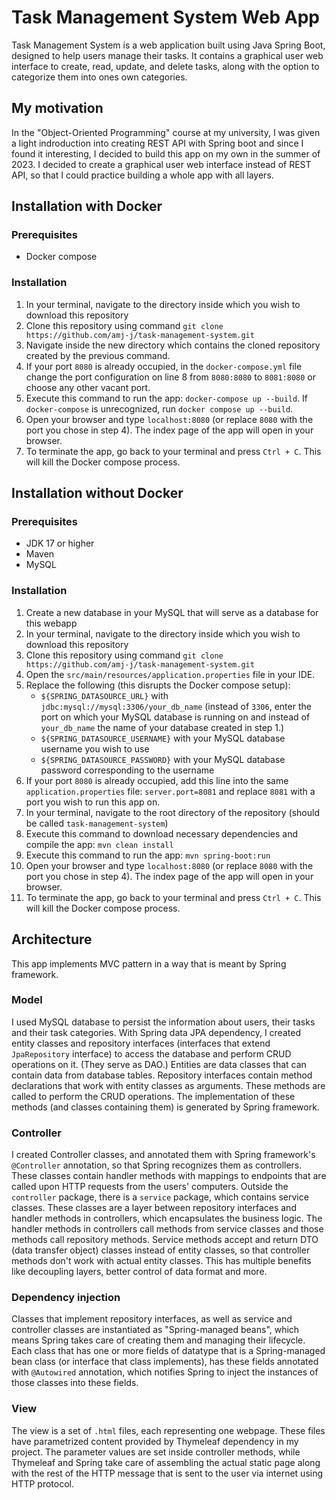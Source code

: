 # Task Management System Web App
Task Management System is a web application built using Java Spring Boot, designed to help users manage their tasks. It contains a graphical user web interface to create, read, update, and delete tasks, along with the option to categorize them into ones own categories.

## My motivation
In the "Object-Oriented Programming" course at my university, I was given a light indroduction into creating REST API with Spring boot and since I found it interesting, I decided to build this app on my own in the summer of 2023. I decided to create a graphical user web interface instead of REST API, so that I could practice building a whole app with all layers.

## Installation with Docker

### Prerequisites
- Docker compose

### Installation
1. In your terminal, navigate to the directory inside which you wish to download this repository
2. Clone this repository using command ```git clone https://github.com/amj-j/task-management-system.git```
3. Navigate inside the new directory which contains the cloned repository created by the previous command.
4. If your port ```8080``` is already occupied, in the ```docker-compose.yml``` file change the port configuration on line 8 from ```8080:8080``` to ```8081:8080``` or choose any other vacant port.
5. Execute this command to run the app: ```docker-compose up --build```. If ```docker-compose``` is unrecognized, run ```docker compose up --build```.
6. Open your browser and type ```localhost:8080``` (or replace ```8080``` with the port you chose in step 4). The index page of the app will open in your browser.
7. To terminate the app, go back to your terminal and press ```Ctrl + C```. This will kill the Docker compose process.

## Installation without Docker

### Prerequisites
- JDK 17 or higher
- Maven
- MySQL

### Installation
1. Create a new database in your MySQL that will serve as a database for this webapp
2. In your terminal, navigate to the directory inside which you wish to download this repository
3. Clone this repository using command ```git clone https://github.com/amj-j/task-management-system.git```
4. Open the ```src/main/resources/application.properties``` file in your IDE.
5. Replace the following (this disrupts the Docker compose setup):
   - ```${SPRING_DATASOURCE_URL}``` with ```jdbc:mysql://mysql:3306/your_db_name``` (instead of ```3306```, enter the port on which your MySQL database is running on and instead of ```your_db_name``` the name of your database created in step 1.)
   - ```${SPRING_DATASOURCE_USERNAME}``` with your MySQL database username you wish to use
   - ```${SPRING_DATASOURCE_PASSWORD}``` with your MySQL database password corresponding to the username
6. If your port ```8080``` is already occupied, add this line into the same ```application.properties``` file: ```server.port=8081``` and replace ```8081``` with a port you wish to run this app on.
7. In your terminal, navigate to the root directory of the repository (should be called ```task-management-system```)
8. Execute this command to download necessary dependencies and compile the app: ```mvn clean install```
9. Execute this command to run the app: ```mvn spring-boot:run```
10. Open your browser and type ```localhost:8080``` (or replace ```8080``` with the port you chose in step 4). The index page of the app will open in your browser.
11. To terminate the app, go back to your terminal and press ```Ctrl + C```. This will kill the Docker compose process.

## Architecture
This app implements MVC pattern in a way that is meant by Spring framework.

### Model
I used MySQL database to persist the information about users, their tasks and their task categories. With Spring data JPA dependency, I created entity classes and repository interfaces (interfaces that extend ```JpaRepository``` interface) to access the database and perform CRUD operations on it. (They serve as DAO.) Entities are data classes that can contain data from database tables. Repository interfaces contain method declarations that work with entity classes as arguments. These methods are called to perform the CRUD operations. The implementation of these methods (and classes containing them) is generated by Spring framework.

### Controller
I created Controller classes, and annotated them with Spring framework's ```@Controller``` annotation, so that Spring recognizes them as controllers. These classes contain handler methods with mappings to endpoints that are called upon HTTP requests from the users' computers. Outside the ```controller``` package, there is a ```service``` package, which contains service classes. These classes are a layer between repository interfaces and handler methods in controllers, which encapsulates the business logic. The handler methods in controllers call methods from service classes and those methods call repository methods. Service methods accept and return DTO (data transfer object) classes instead of entity classes, so that controller methods don't work with actual entity classes. This has multiple benefits like decoupling layers, better control of data format and more. 

### Dependency injection
Classes that implement repository interfaces, as well as service and controller classes are instantiated as "Spring-managed beans", which means Spring takes care of creating them and managing their lifecycle. Each class that has one or more fields of datatype that is a Spring-managed bean class (or interface that class implements), has these fields annotated with ```@Autowired``` annotation, which notifies Spring to inject the instances of those classes into these fields.

### View
The view is a set of ```.html``` files, each representing one webpage. These files have parametrized content provided by Thymeleaf dependency in my project. The parameter values are set inside controller methods, while Thymeleaf and Spring take care of assembling the actual static page along with the rest of the HTTP message that is sent to the user via internet using HTTP protocol.
